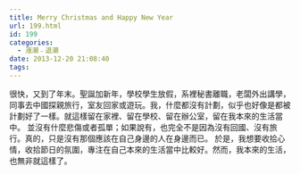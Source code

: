 ```yaml
---
title: Merry Christmas and Happy New Year
url: 199.html
id: 199
categories:
  - 漲潮﹣退潮
date: 2013-12-20 21:08:40
tags:
---
```


很快，又到了年末。聖誕加新年，學校學生放假，系裡秘書離職，老闆外出講學，同事去中國探親旅行，室友回家或遊玩。我，什麼都沒有計劃，似乎也好像是都被計劃好了一樣。就這樣留在家裡、留在學校、留在辦公室，留在我本來的生活當中。 並沒有什麼悲傷或者孤單；如果說有，也完全不是因為沒有回國、沒有旅行。真的，只是沒有那個應該在自己身邊的人在身邊而已。 於是，我想要收拾心情，收拾節日的氛圍，專注在自己本來的生活當中比較好。然而，我本來的生活，也無非就這樣了。